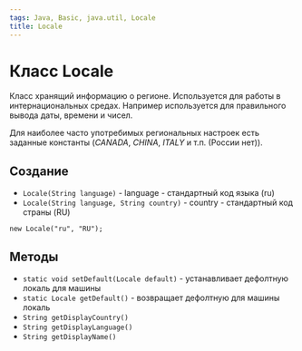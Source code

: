 ```yaml
---
tags: Java, Basic, java.util, Locale
title: Locale
---
```

# Класс Locale

Класс хранящий информацию о регионе. Используется для работы в интернациональных средах. Например используется для правильного вывода даты, времени и чисел.

Для наиболее часто употребимых региональных настроек есть заданные константы (*CANADA*, *CHINA*, *ITALY* и т.п. (России нет)).

## Создание

* `Locale(String language)` - language - стандартный код языка (ru)
* `Locale(String language, String country)` - country - стандартный код страны (RU)

```java=
new Locale("ru", "RU");
```

## Методы

* `static void setDefault(Locale default)` - устанавливает дефолтную локаль для машины
* `static Locale getDefault()` - возвращает дефолтную для машины локаль
* `String getDisplayCountry()`
* `String getDisplayLanguage()`
* `String getDisplayName()`